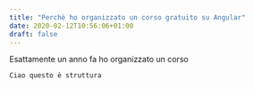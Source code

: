```yaml
---
title: "Perchè ho organizzato un corso gratuito su Angular"
date: 2020-02-12T10:56:06+01:00
draft: false
---
```


Esattamente un anno fa ho organizzato un corso

```
Ciao questo è struttura
```
